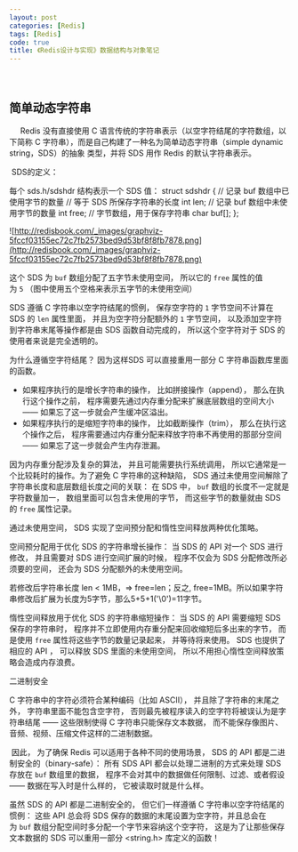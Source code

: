 ```yaml
---
layout: post
categories: [Redis]
tags: [Redis]
code: true
title: 《Redis设计与实现》数据结构与对象笔记
---
```




　　

## 简单动态字符串

 	   Redis 没有直接使用 C 语言传统的字符串表示（以空字符结尾的字符数组，以下简称 C
字符串），而是自己构建了一种名为简单动态字符串（simple dynamic string，SDS）的抽象
类型，并将 SDS 用作 Redis 的默认字符串表示。

​	SDS的定义：

每个 sds.h/sdshdr 结构表示一个 SDS 值：
struct sdshdr {
 // 记录 buf 数组中已使用字节的数量
 // 等于 SDS 所保存字符串的长度
 int len;
 // 记录 buf 数组中未使用字节的数量
 int free;
 // 字节数组，用于保存字符串
 char buf[];
};

![http://redisbook.com/_images/graphviz-5fccf03155ec72c7fb2573bed9d53bf8f8fb7878.png](http://redisbook.com/_images/graphviz-5fccf03155ec72c7fb2573bed9d53bf8f8fb7878.png)



这个 SDS 为 `buf` 数组分配了五字节未使用空间， 所以它的 `free` 属性的值为 `5` （图中使用五个空格来表示五字节的未使用空间）

SDS 遵循 C 字符串以空字符结尾的惯例， 保存空字符的 `1` 字节空间不计算在 SDS 的 `len` 属性里面， 并且为空字符分配额外的 `1` 字节空间， 以及添加空字符到字符串末尾等操作都是由 SDS 函数自动完成的， 所以这个空字符对于 SDS 的使用者来说是完全透明的。

为什么遵循空字符结尾？ 因为这样SDS 可以直接重用一部分 C 字符串函数库里面的函数。



- 如果程序执行的是增长字符串的操作， 比如拼接操作（append）， 那么在执行这个操作之前， 程序需要先通过内存重分配来扩展底层数组的空间大小 —— 如果忘了这一步就会产生缓冲区溢出。
- 如果程序执行的是缩短字符串的操作， 比如截断操作（trim）， 那么在执行这个操作之后， 程序需要通过内存重分配来释放字符串不再使用的那部分空间 —— 如果忘了这一步就会产生内存泄漏。

因为内存重分配涉及复杂的算法， 并且可能需要执行系统调用， 所以它通常是一个比较耗时的操作。为了避免 C 字符串的这种缺陷， SDS 通过未使用空间解除了字符串长度和底层数组长度之间的关联： 在 SDS 中， `buf` 数组的长度不一定就是字符数量加一， 数组里面可以包含未使用的字节， 而这些字节的数量就由 SDS 的 `free` 属性记录。

通过未使用空间， SDS 实现了空间预分配和惰性空间释放两种优化策略。

空间预分配用于优化 SDS 的字符串增长操作： 当 SDS 的 API 对一个 SDS 进行修改， 并且需要对 SDS 进行空间扩展的时候， 程序不仅会为 SDS 分配修改所必须要的空间， 还会为 SDS 分配额外的未使用空间。

若修改后字符串长度  len  < 1MB，=>   free=len；反之, free=1MB。所以如果字符串修改后扩展为长度为5字节，那么5+5+1('\0')=11字节。

惰性空间释放用于优化 SDS 的字符串缩短操作： 当 SDS 的 API 需要缩短 SDS 保存的字符串时， 程序并不立即使用内存重分配来回收缩短后多出来的字节， 而是使用 `free` 属性将这些字节的数量记录起来， 并等待将来使用。 SDS 也提供了相应的 API ， 可以释放 SDS 里面的未使用空间， 所以不用担心惰性空间释放策略会造成内存浪费。

二进制安全

C 字符串中的字符必须符合某种编码（比如 ASCII）， 并且除了字符串的末尾之外， 字符串里面不能包含空字符， 否则最先被程序读入的空字符将被误认为是字符串结尾 —— 这些限制使得 C 字符串只能保存文本数据， 而不能保存像图片、音频、视频、压缩文件这样的二进制数据。

 因此， 为了确保 Redis 可以适用于各种不同的使用场景， SDS 的 API 都是二进制安全的（binary-safe）： 所有 SDS API 都会以处理二进制的方式来处理 SDS 存放在 `buf` 数组里的数据， 程序不会对其中的数据做任何限制、过滤、或者假设 —— 数据在写入时是什么样的， 它被读取时就是什么样。

虽然 SDS 的 API 都是二进制安全的， 但它们一样遵循 C 字符串以空字符结尾的惯例： 这些 API 总会将 SDS 保存的数据的末尾设置为空字符，并且总会在为 `buf` 数组分配空间时多分配一个字节来容纳这个空字符， 这是为了让那些保存文本数据的 SDS 可以重用一部分 <string.h> 库定义的函数！



